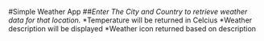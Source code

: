 #Simple Weather App
##*Enter The City and Country to retrieve weather data for that location.*
*Temperature will be returned in Celcius
*Weather description will be displayed
*Weather icon returned based on description